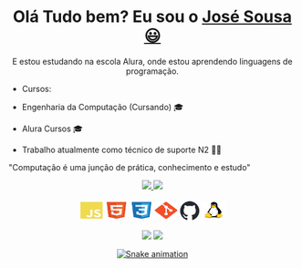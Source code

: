 <div>
  
  <h1 align="center">
    Olá Tudo bem? Eu sou o 
    <a href="https://www.linkedin.com/in/enoque-sousa-bb89aa168/">José Sousa 😃️</a>
  </h1>
  
  <p align="center">
    E estou estudando na escola Alura, onde estou aprendendo linguagens de programação.
    </br>
    
- Cursos:

- Engenharia da Computação (Cursando) 🎓

- Alura Cursos 🎓

- Trabalho atualmente como técnico de suporte N2 👨‍💻

"Computação é uma junção de prática, conhecimento e estudo"
  </p>
  
</div>

<div align="center">
  <a href="https://github.com/SousaDev97?tab=repositories">
    <img height="150em" src="([![Anurag's GitHub stats] (https://github-readme-stats.vercel.app/api?username=SousaDev97)](https://github.com/SousaDev97/github-readme-stats))"/>
    <img height="150em" src="https://github-readme-stats.vercel.app/api/top-langs/?username=SousaDev97&theme=dracula&hide_border=false&&layout=compact"/>
  </a>
</div>

<div align="center" valign="top"><br>
  <img align="center" alt="Js" height="30" width="40" src="https://raw.githubusercontent.com/devicons/devicon/master/icons/javascript/javascript-plain.svg">
  <img align="center" alt="HTML" height="30" width="40" src="https://raw.githubusercontent.com/devicons/devicon/master/icons/html5/html5-original.svg">
  <img align="center" alt="CSS" height="30" width="40" src="https://raw.githubusercontent.com/devicons/devicon/master/icons/css3/css3-original.svg">
  <img align="center" alt="git" height="30" width="40" src="https://raw.githubusercontent.com/devicons/devicon/master/icons/git/git-original.svg">
  <img align="center" alt="github" height="35" width="35" src="/Assets/GitHub.png">
  <img align="center" alt="linux" height="30" width="40" src="https://raw.githubusercontent.com/devicons/devicon/master/icons/linux/linux-original.svg">
</div><br>

<div align="center"></a>
  <a href="https://www.linkedin.com/in/enoque-sousa-bb89aa168/" target="_blank"><img src="https://img.shields.io/badge/-LinkedIn-%230077B5?style=for-the-badge&logo=linkedin&logoColor=white" target="_blank"></a> 
  <a href="mailto:sousa3086@outlook.com"><img src="undefined [undefined:sousa3086@outlook.com]></a>
</div>

<div align="center">

  ![Snake animation](https://github.com/danielbped/danielbped/blob/output/github-contribution-grid-snake.svg)
  
</div>
